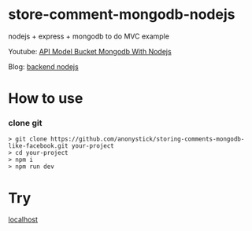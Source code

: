 # store-comment-mongodb-nodejs
nodejs + express + mongodb to do MVC example

Youtube: [API Model Bucket Mongodb With Nodejs](https://youtu.be/7ki7uw46Flw)

Blog: [backend nodejs](https://anonystick.com)

# How to use

### clone git

```
> git clone https://github.com/anonystick/storing-comments-mongodb-like-facebook.git your-project
> cd your-project
> npm i
> npm run dev
```

# Try

[localhost](http://localhost:3051)
